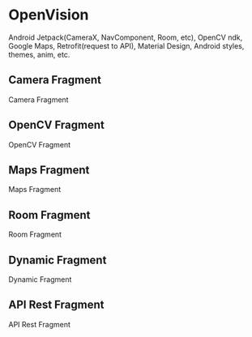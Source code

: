 # OpenVision
Android Jetpack(CameraX, NavComponent, Room, etc), OpenCV ndk,  Google Maps, Retrofit(request to API), Material Design, Android styles, themes, anim, etc.

## Camera Fragment
Camera Fragment

## OpenCV Fragment
OpenCV Fragment

## Maps Fragment 
Maps Fragment

## Room Fragment
Room Fragment

## Dynamic Fragment
Dynamic Fragment

## API Rest Fragment
API Rest Fragment
